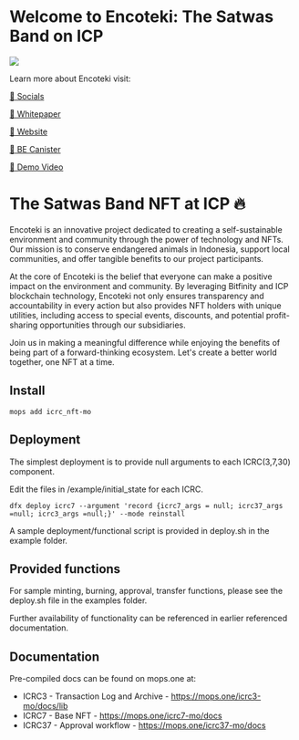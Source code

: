 # Welcome to Encoteki: The Satwas Band on ICP

![](https://github.com/ndrewantonio/icp_encoteki_mint/blob/main/logo.png)

Learn more about Encoteki visit:

[💬 Socials](https://msha.ke/encoteki)

[📃 Whitepaper](https://drive.google.com/drive/u/1/folders/12mX98DWzA1Qd5WtSQJFVkYJ2m-yoPr3F)

[🛜 Website](https://5d2yu-xaaaa-aaaae-abmba-cai.icp0.io/)

[🛜 BE Canister](https://a4gq6-oaaaa-aaaab-qaa4q-cai.raw.icp0.io/?id=5e36a-2yaaa-aaaae-abmbq-cai)

[🛜 Demo Video](https://youtu.be/ytDTScIqrio)

# The Satwas Band NFT at ICP 🔥

Encoteki is an innovative project dedicated to creating a self-sustainable environment and community through the power of technology and NFTs. Our mission is to conserve endangered animals in Indonesia, support local communities, and offer tangible benefits to our project participants.

At the core of Encoteki is the belief that everyone can make a positive impact on the environment and community. By leveraging Bitfinity and ICP blockchain technology, Encoteki not only ensures transparency and accountability in every action but also provides NFT holders with unique utilities, including access to special events, discounts, and potential profit-sharing opportunities through our subsidiaries.

Join us in making a meaningful difference while enjoying the benefits of being part of a forward-thinking ecosystem. Let's create a better world together, one NFT at a time.

## Install
```
mops add icrc_nft-mo
```

## Deployment

The simplest deployment is to provide null arguments to each ICRC(3,7,30) component.

Edit the files in /example/initial_state for each ICRC.

```
dfx deploy icrc7 --argument 'record {icrc7_args = null; icrc37_args =null; icrc3_args =null;}' --mode reinstall
```
A sample deployment/functional script is provided in deploy.sh in the example folder.

## Provided functions

For sample minting, burning, approval, transfer functions, please see the deploy.sh file in the examples folder.

Further availability of functionality can be referenced in earlier referenced documentation.

## Documentation

Pre-compiled docs can be found on mops.one at:

- ICRC3 - Transaction Log and Archive - https://mops.one/icrc3-mo/docs/lib
- ICRC7 - Base NFT - https://mops.one/icrc7-mo/docs
- ICRC37 - Approval workflow - https://mops.one/icrc37-mo/docs
